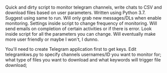 Quick and dirty script to monitor telegram channels, write chats to CSV and download files based on user parameters. Written using Python 3.7. Suggest using same to run.
Will only grab new messages/DLs when enable monitoring.
Settings inside script to change frequency of monitoring. Will send emails on completion of certain activities or if there is error. Look inside script for all the parameters you can change. Will eventually make more user friendly or maybe I won't, I dunno. 

You'll need to create Telegram application first to get keys. Edit telegramkws.py to specify channels usernames/ID you want to monitor for; what type of files you want to download and what keywords will trigger file download;
